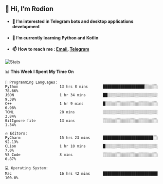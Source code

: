 ## 👋 Hi, I’m Rodion
- #### 👀 I’m interested in Telegram bots and desktop applications development
- #### 🌱 I’m currently learning Python and Kotlin
- #### 📫 How to reach me : [Email](mailto:me@lavn.ml), [Telegram](https://t.me/fast_geek)

![Stats](https://github-readme-stats.vercel.app/api?username=rodion-gudz&show_icons=true&theme=github_dark&hide_border=true&hide=issues&count_private=true&layout=compact)


<!--START_SECTION:waka-->
📊 **This Week I Spent My Time On** 

```text
💬 Programming Languages: 
Python                   13 hrs 8 mins       ███████████████████░░░░░░   78.66% 
JSON                     1 hr 34 mins        ██░░░░░░░░░░░░░░░░░░░░░░░   9.38% 
C++                      1 hr 9 mins         █░░░░░░░░░░░░░░░░░░░░░░░░   6.98% 
TOML                     28 mins             ░░░░░░░░░░░░░░░░░░░░░░░░░   2.84% 
GitIgnore file           13 mins             ░░░░░░░░░░░░░░░░░░░░░░░░░   1.34%

🔥 Editors: 
PyCharm                  15 hrs 23 mins      ███████████████████████░░   92.13% 
CLion                    1 hr 10 mins        █░░░░░░░░░░░░░░░░░░░░░░░░   7.0% 
VS Code                  8 mins              ░░░░░░░░░░░░░░░░░░░░░░░░░   0.87%

💻 Operating System: 
Mac                      16 hrs 42 mins      █████████████████████████   100.0%

```


<!--END_SECTION:waka-->
